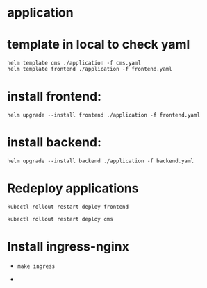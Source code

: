 # application

# template in local to check yaml

```
helm template cms ./application -f cms.yaml
helm template frontend ./application -f frontend.yaml

```

# install frontend:

```
helm upgrade --install frontend ./application -f frontend.yaml
```


# install backend:

```
helm upgrade --install backend ./application -f backend.yaml
```

# Redeploy applications
```
kubectl rollout restart deploy frontend

kubectl rollout restart deploy cms
```


# Install ingress-nginx

 - `make ingress`

 - 